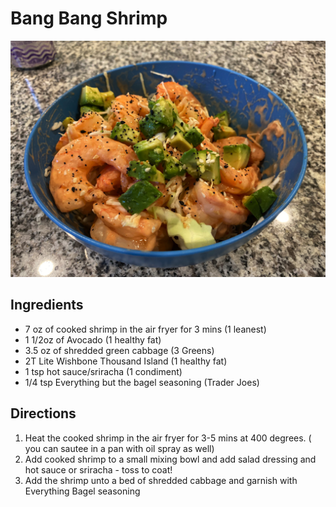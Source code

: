# Bang Bang Shrimp

![Bang Bang Shrimp](/images/Bang%20Bang%20Shrimp.jpeg)

## Ingredients

* 7 oz of cooked shrimp in the air fryer for 3 mins (1 leanest)
* 1 1/2oz of Avocado (1 healthy fat) 
* 3.5 oz of shredded green cabbage (3 Greens) 
* 2T Lite Wishbone Thousand Island (1 healthy fat) 
* 1 tsp hot sauce/sriracha (1 condiment) 
* 1/4 tsp Everything but the bagel seasoning (Trader Joes)

## Directions
1. Heat the cooked shrimp in the air fryer for 3-5 mins at 400 degrees.  ( you can sautee in a pan with oil spray as well)
2. Add cooked shrimp to a small mixing bowl and add salad dressing and hot sauce or sriracha - toss to coat!
3. Add the shrimp unto a bed of shredded cabbage and garnish with Everything Bagel seasoning

